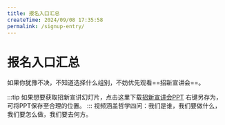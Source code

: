 ```yaml
---
title: 报名入口汇总
createTime: 2024/09/08 17:35:58
permalink: /signup-entry/
---
```


# 报名入口汇总
<CardGrid>
    <LinkCard title="机械组（结构组）" href="/recruit/mecha/#%E7%94%B3%E8%AF%B7%E6%8A%A5%E5%90%8D" icon="f7:wrench"></LinkCard>
    <LinkCard title="电控组（嵌入式组）" href="/recruit/embed/#%E7%94%B3%E8%AF%B7%E6%8A%A5%E5%90%8D" icon="ph:cpu"></LinkCard>
    <LinkCard title="视觉组（算法组）" href="/recruit/vision/#%E7%94%B3%E8%AF%B7%E6%8A%A5%E5%90%8D" icon="material-symbols:camera-outline"></LinkCard>
    <LinkCard title="硬件组（电路组）" href="/recruit/operat/#%E7%94%B3%E8%AF%B7%E6%8A%A5%E5%90%8D" icon="tabler:circuit-diode"></LinkCard>
    <LinkCard title="运营组" href="/recruit/operat/" icon="mdi:color"></LinkCard>
</CardGrid>

如果你犹豫不决，不知道选择什么组别，不妨优先观看==招新宣讲会==。

:::tip
如果想要获取招新宣讲幻灯片，点击这里下载[招新宣讲会PPT](https://raw.githubusercontent.com/Cygnomatic/Cygnomatic-Site/main/docs/北京邮电大学逐雁机器人创新实验室招新宣讲2025.pdf)
右键另存为，可将PPT保存至合理的位置。
:::
<CardGrid>
    <LinkCard title="2025赛季招新宣讲视频" href="https://cygnomatic.feishu.cn/docx/OAyUdbz3WonzHEx6wlLc45Nyn1f?from=from_copylink" icon="f7:wrench">视频涵盖哲学四问：我们是谁，我们要做什么，我们要怎么做，我们要去何方。</LinkCard>
</CardGrid>
